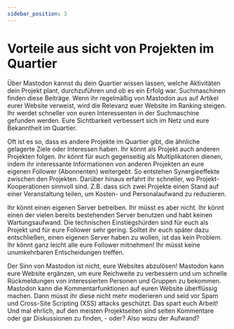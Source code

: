 ```yaml
---
sidebar_position: 3
---
```


Vorteile aus sicht von Projekten im Quartier
============================================

Über Mastodon kannst du dein Quartier wissen lassen, welche Aktivitäten dein Projekt plant, durchzuführen und ob es ein Erfolg war. Suchmaschinen finden diese Beiträge. Wenn ihr regelmäßig von Mastodon aus auf Artikel eurer Website verweist, wird die Relevanz euer Website im Ranking steigen. Ihr werdet schneller von euren Interessenten in der Suchmaschine gefunden werden. Eure Sichtbarkeit verbessert sich im Netz und eure Bekanntheit im Quartier.

Oft ist es so, dass es andere Projekte im Quartier gibt, die ähnliche gelagerte Ziele oder Interessen haben. Ihr könnt als Projekt auch anderen Projekten folgen. Ihr könnt für euch gegenseitig als Multiplikatoren dienen, indem ihr interessante Informationen von anderen Projekten an eure eigenen Follower (Abonnenten) weitergebt. So entstehen Synergieeffekte zwischen den Projekten. Darüber hinaus erfahrt ihr schneller, wo Projekt-Kooperationen sinnvoll sind. Z.B. dass sich zwei Projekte einen Stand auf einer Veranstaltung teilen, um Kosten- und Personalaufwand zu reduzieren.

Ihr könnt einen eigenen Server betreiben. Ihr müsst es aber nicht. Ihr könnt einen der vielen bereits bestehenden Server benutzen und habt keinen Wartungsaufwand. Die technischen Einstiegshürden sind für euch als Projekt und für eure Follower sehr gering. Solltet ihr euch später dazu entschließen, einen eigenen Server haben zu wollen, ist das kein Problem. Ihr könnt ganz leicht alle eure Follower mitnehmen! Ihr müsst keine unumkehrbaren Entscheidungen treffen.

Der Sinn von Mastodon ist nicht, eure Websites abzulösen! Mastodon kann eure Website ergänzen, um eure Reichweite zu verbessern und um schnelle Rückmeldungen von interessierten Personen und Gruppen zu bekommen. Mastodon kann die Kommentarfunktionen auf euren Website überflüssig machen. Dann müsst ihr diese nicht mehr moderieren und seid vor Spam und Cross-Site Scripting (XSS) attacks geschützt. Das spart euch Arbeit! Und mal ehrlich, auf den meisten Projektseiten sind selten Kommentare oder gar Diskussionen zu finden, - oder? Also wozu der Aufwand?
